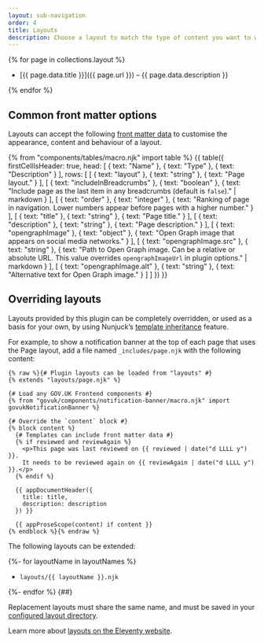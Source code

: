 ```yaml
---
layout: sub-navigation
order: 4
title: Layouts
description: Choose a layout to match the type of content you want to write.
---
```


{% for page in collections.layout %}

- [{{ page.data.title }}]({{ page.url }}) – {{ page.data.description }}

{% endfor %}

## Common front matter options

Layouts can accept the following [front matter data](https://www.11ty.dev/docs/data-frontmatter/) to customise the appearance, content and behaviour of a layout.

{% from "components/tables/macro.njk" import table %}
{{ table({
  firstCellIsHeader: true,
  head: [
    { text: "Name" },
    { text: "Type" },
    { text: "Description" }
  ],
  rows: [
    [
      { text: "layout" },
      { text: "string" },
      { text: "Page layout." }
    ],
    [
      { text: "includeInBreadcrumbs" },
      { text: "boolean" },
      { text: "Include page as the last item in any breadcrumbs (default is `false`)." | markdown }
    ],
    [
      { text: "order" },
      { text: "integer" },
      { text: "Ranking of page in navigation. Lower numbers appear before pages with a higher number." }
    ],
    [
      { text: "title" },
      { text: "string" },
      { text: "Page title." }
    ],
    [
      { text: "description" },
      { text: "string" },
      { text: "Page description." }
    ],
    [
      { text: "opengraphImage" },
      { text: "object" },
      { text: "Open Graph image that appears on social media networks." }
    ],
    [
      { text: "opengraphImage.src" },
      { text: "string" },
      { text: "Path to Open Graph image. Can be a relative or absolute URL. This value overrides `opengraphImageUrl` in plugin options." | markdown }
    ],
    [
      { text: "opengraphImage.alt" },
      { text: "string" },
      { text: "Alternative text for Open Graph image." }
    ]
  ]
}) }}

## Overriding layouts

Layouts provided by this plugin can be completely overridden, or used as a basis for your own, by using Nunjuck’s [template inheritance](https://mozilla.github.io/nunjucks/templating.html#template-inheritance) feature.

For example, to show a notification banner at the top of each page that uses the Page layout, add a file named `_includes/page.njk` with the following content:

```njk
{% raw %}{# Plugin layouts can be loaded from "layouts" #}
{% extends "layouts/page.njk" %}

{# Load any GOV.UK Frontend components #}
{% from "govuk/components/notification-banner/macro.njk" import govukNotificationBanner %}

{# Override the `content` block #}
{% block content %}
  {# Templates can include front matter data #}
  {% if reviewed and reviewAgain %}
    <p>This page was last reviewed on {{ reviewed | date("d LLLL y") }}.
    It needs to be reviewed again on {{ reviewAgain | date("d LLLL y") }}.</p>
  {% endif %}

  {{ appDocumentHeader({
    title: title,
    description: description
  }) }}

  {{ appProseScope(content) if content }}
{% endblock %}{% endraw %}
```

The following layouts can be extended:

{%- for layoutName in layoutNames %}

- `layouts/{{ layoutName }}.njk`

{%- endfor %}
{##}

Replacement layouts must share the same name, and must be saved in your [configured layout directory](https://www.11ty.dev/docs/config/#directory-for-layouts-optional).

Learn more about [layouts on the Eleventy website](https://www.11ty.dev/docs/layouts/).
